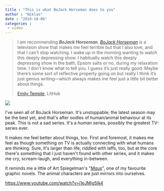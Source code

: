 ```yaml
---
title : "This is what BoJack Horseman does to you"
author : "Niklas"
date : "2018-10-06"
categories : 
 - video
---
```


> I am recommending **_BoJack Horseman_**. _[BoJack Horseman](https://en.wikipedia.org/wiki/BoJack_Horseman)_ is a television show that makes me feel terrible but that I also love, and that I can’t stop watching. I wake up in the morning wanting to watch this deeply depressing show. I habitually watch this deeply depressing show in the bath, Epsom salts or no, during my relaxation time. I don’t know what to tell you. I guess it’s just really good. Maybe there’s some sort of reflective property going on but really I think it’s just genius writing—which always makes me feel just a little bit better about things.
> 
> [Emily Temple](https://lithub.com/lit-hub-recommends-nina-simone-camille-rankine-bojack-and-more/), LitHub

[![](https://niklasblog.com/wp-content/screenshot_20181005-1606221559645298478785690.png)](https://niklasblog.com/wp-content/screenshot_20181005-1606221559645298478785690.png)

I've seen all of BoJack Horseman. It's unstoppable; the latest season may be the best yet, and that's after oodles of human/animal behaviour at its peak. This is not a sad series. It's a _human_ series, possibly the greatest TV-series ever.

It makes me feel better about things, too. First and foremost, it makes me feel as though something on TV is actually connecting with what humans are thinking. Sure, it's larger than life, riddled with laffs, too, but at the core there's something that I just haven't found with other series, and it makes me cry, scream-laugh, and everything in-between.

It reminds me a little of Art Spiegelman's "[_Maus_](https://en.wikipedia.org/wiki/Maus)", one of my favourite graphic novels. The animal characters are just mirrors into ourselves.

https://www.youtube.com/watch?v=i1eJMig5Ik4
